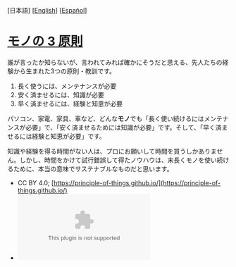 
[日本語] [[English](en.md)] [[Español](es.md)]

# [モノの 3 原則](https://principle-of-things.github.io/)

誰が言ったか知らないが、言われてみれば確かにそうだと思える、先人たちの経験から生まれた3つの原則・教訓です。

1. 長く使うには、メンテナンスが必要
2. 安く済ませるには、知識が必要
3. 早く済ませるには、経験と知恵が必要

パソコン、家電、家具、車など、どんな**モノ**でも「長く使い続けるにはメンテナンスが必要」で、「安く済ませるためには知識が必要」です。そして、「早く済ませるには経験と知恵が必要」です。

知識や経験を得る時間がない人は、プロにお願いして時間を買うしかありません。しかし、時間をかけて試行錯誤して得たノウハウは、末長くモノを使い続けるために、本当の意味でサステナブルなものだと思います。

- CC BY 4.0; [https://principle-of-things.github.io/](https://principle-of-things.github.io/)
- [![GitHub Repo stars](https://img.shields.io/github/stars/principle-of-things/principle-of-things.github.com)](https://github.com/principle-of-things/principle-of-things.github.com)